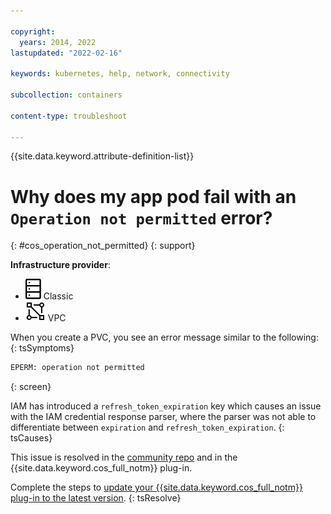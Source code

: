 ```yaml
---

copyright: 
  years: 2014, 2022
lastupdated: "2022-02-16"

keywords: kubernetes, help, network, connectivity

subcollection: containers

content-type: troubleshoot

---
```



{{site.data.keyword.attribute-definition-list}}


# Why does my app pod fail with an `Operation not permitted` error?
{: #cos_operation_not_permitted}
{: support}

**Infrastructure provider**:
* ![Classic infrastructure provider icon.](images/icon-classic-2.svg) Classic
* ![VPC infrastructure provider icon.](images/icon-vpc-2.svg) VPC


When you create a PVC, you see an error message similar to the following:
{: tsSymptoms}

```sh
EPERM: operation not permitted
```
{: screen}


IAM has introduced a `refresh_token_expiration` key which causes an issue with the IAM credential response parser, where the parser was not able to differentiate between `expiration` and `refresh_token_expiration`.
{: tsCauses}

This issue is resolved in the [community repo](https://github.com/s3fs-fuse/s3fs-fuse/pull/1421) and in the {{site.data.keyword.cos_full_notm}} plug-in.


Complete the steps to [update your {{site.data.keyword.cos_full_notm}} plug-in to the latest version](/docs/containers?topic=containers-storage_cos_install#update_cos_plugin).
{: tsResolve}






